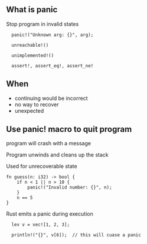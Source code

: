 
## What is panic
Stop program in invalid states

```
  panic!("Unknown arg: {}", arg);

  unreachable!()

  unimplemented!()  

  assert!, assert_eq!, assert_ne!
```
## When
- continuing would be incorrect
- no way to recover
- unexpected

## Use panic! macro to quit program

program will crash with a message

Program unwinds and cleans up the stack

Used for unrecoverable state

```
fn guess(n: i32) -> bool {
    if n < 1 || n > 10 {
        panic!("Invalid number: {}", n);
    }
    n == 5
}
```

Rust emits a panic during execution
```
  lev v = vec![1, 2, 3];

  println!("{}", v[6]);  // this will cuase a panic
```